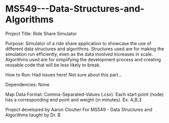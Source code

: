 # MS549---Data-Structures-and-Algorithms

Project Title: Ride Share Simulator

Purpose: Simulator of a ride share application to showcase the use of different data structures and algorithms. 
          Structures used are for making the simulation run efficiently, even as the data involved increases in scale.
          Algorithms used are for simplifying the development process and creating reusable code that will be less likely to break.

How to Run: Had issues here! Not sure about this part...

Dependencies: None

Map Data Format: Comma-Separated-Values (.csv). Each start point (node) has a corresponding end point and weight (in minutes). Ex. A,B,3 

Project developed by Aaron Cloutier
          For MS549 - Data Structures and Algorithms taught by Dr. B
